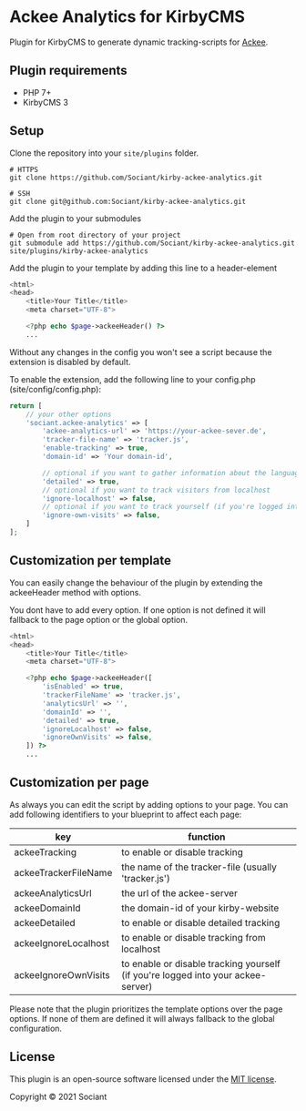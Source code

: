 # Ackee Analytics for KirbyCMS

Plugin for KirbyCMS to generate dynamic tracking-scripts for [Ackee](https://ackee.electerious.com/).

## Plugin requirements

- PHP 7+
- KirbyCMS 3

## Setup

Clone the repository into your `site/plugins` folder.

```
# HTTPS
git clone https://github.com/Sociant/kirby-ackee-analytics.git

# SSH
git clone git@github.com:Sociant/kirby-ackee-analytics.git
```

Add the plugin to your submodules

```
# Open from root directory of your project
git submodule add https://github.com/Sociant/kirby-ackee-analytics.git site/plugins/kirby-ackee-analytics
```

Add the plugin to your template by adding this line to a header-element
```php
<html>
<head>
    <title>Your Title</title>
    <meta charset="UTF-8">

    <?php echo $page->ackeeHeader() ?>
    ...
```

Without any changes in the config you won't see a script because the extension is disabled by default.

To enable the extension, add the following line to your config.php (site/config/config.php):

```php
return [
    // your other options
    'sociant.ackee-analytics' => [
        'ackee-analytics-url' => 'https://your-ackee-sever.de',
        'tracker-file-name' => 'tracker.js',
        'enable-tracking' => true,
        'domain-id' => 'Your domain-id',

        // optional if you want to gather information about the language, device and screen resolution of the visitor
        'detailed' => true, 
        // optional if you want to track visitors from localhost
        'ignore-localhost' => false, 
        // optional if you want to track yourself (if you're logged into your ackee-server)
        'ignore-own-visits' => false, 
    ]
];
```

## Customization per template

You can easily change the behaviour of the plugin by extending the ackeeHeader method with options.

You dont have to add every option. If one option is not defined it will fallback to the page option or the global option.

```php
<html>
<head>
    <title>Your Title</title>
    <meta charset="UTF-8">

    <?php echo $page->ackeeHeader([
        'isEnabled' => true,
        'trackerFileName' => 'tracker.js',
        'analyticsUrl' => '',
        'domainId' => '',
        'detailed' => true,
        'ignoreLocalhost' => false,
        'ignoreOwnVisits' => false,
    ]) ?>
    ...
```

## Customization per page

As always you can edit the script by adding options to your page. You can add following identifiers to your blueprint to affect each page:

| key | function |
| --- | --- |
| ackeeTracking | to enable or disable tracking |
| ackeeTrackerFileName | the name of the tracker-file (usually 'tracker.js') |
| ackeeAnalyticsUrl | the url of the ackee-server |
| ackeeDomainId | the domain-id of your kirby-website |
| ackeeDetailed | to enable or disable detailed tracking |
| ackeeIgnoreLocalhost | to enable or disable tracking from localhost |
| ackeeIgnoreOwnVisits | to enable or disable tracking yourself (if you're logged into your ackee-server) |

Please note that the plugin prioritizes the template options over the page options. If none of them are defined it will always fallback to the global configuration.

## License

This plugin is an open-source software licensed under the [MIT license](https://opensource.org/licenses/mit-license.php).

Copyright © 2021 Sociant
